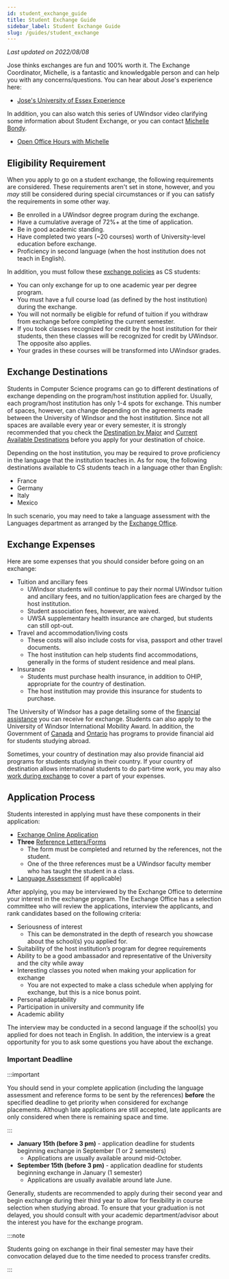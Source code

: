 ```yaml
---
id: student_exchange_guide
title: Student Exchange Guide
sidebar_label: Student Exchange Guide
slug: /guides/student_exchange
---
```


_Last updated on 2022/08/08_

Jose thinks exchanges are fun and 100% worth it. The Exchange Coordinator, Michelle, is a fantastic and knowledgable person and can help you with any concerns/questions. You can hear about Jose's experience here:

-   [Jose's University of Essex Experience](https://www.youtube.com/watch?v=CshpbmLpHzw)

In addition, you can also watch this series of UWindsor video clarifying some information about Student Exchange, or you can contact [Michelle Bondy](mailto:exchange@uwindsor.ca).

-   [Open Office Hours with Michelle](https://www.uwindsor.ca/studentexchange/423/open-office-hours-michelle)

## Eligibility Requirement

When you apply to go on a student exchange, the following requirements are considered. These requirements aren't set in stone, however, and you _may_ still be considered during special circumstances or if you can satisfy the requirements in some other way.

-   Be enrolled in a UWindsor degree program during the exchange.
-   Have a cumulative average of 72%+ at the time of application.
-   Be in good academic standing.
-   Have completed two years (~20 courses) worth of University-level education before exchange.
-   Proficiency in second language (when the host institution does not teach in English).

In addition, you must follow these [exchange policies](https://www.uwindsor.ca/studentexchange/418/student-exchange-policy) as CS students:

-   You can only exchange for up to one academic year per degree program.
-   You must have a full course load (as defined by the host institution) during the exchange.
-   You will not normally be eligible for refund of tuition if you withdraw from exchange before completing the current semester.
-   If you took classes recognized for credit by the host institution for their students, then these classes will be recognized for credit by UWindsor. The opposite also applies.
-   Your grades in these courses will be transformed into UWindsor grades.

## Exchange Destinations

Students in Computer Science programs can go to different destinations of exchange depending on the program/host institution applied for. Usually, each program/host institution has only 1-4 spots for exchange. This number of spaces, however, can change depending on the agreements made between the University of Windsor and the host institution. Since not all spaces are available every year or every semester, it is strongly recommended that you check the [Destination by Major](https://www.uwindsor.ca/studentexchange/388/destinations-major) and [Current Available Destinations](https://www.uwindsor.ca/studentexchange/424/currently-available-2) before you apply for your destination of choice.

Depending on the host institution, you may be required to prove proficiency in the language that the institution teaches in. As for now, the following destinations available to CS students teach in a language other than English:

-   France
-   Germany
-   Italy
-   Mexico

In such scenario, you may need to take a language assessment with the Languages department as arranged by the [Exchange Office](mailto:exchange@uwindsor.ca).

## Exchange Expenses

Here are some expenses that you should consider before going on an exchange:

-   Tuition and ancillary fees
    -   UWindsor students will continue to pay their normal UWindsor tuition and ancillary fees, and no tuition/application fees are charged by the host institution.
    -   Student association fees, however, are waived.
    -   UWSA supplementary health insurance are charged, but students can still opt-out.
-   Travel and accommodation/living costs
    -   These costs will also include costs for visa, passport and other travel documents.
    -   The host institution can help students find accommodations, generally in the forms of student residence and meal plans.
-   Insurance
    -   Students must purchase health insurance, in addition to OHIP, appropriate for the country of destination.
    -   The host institution may provide this insurance for students to purchase.

The University of Windsor has a page detailing some of the [financial assistance](https://www.uwindsor.ca/studentexchange/310/financial-assistance) you can receive for exchange. Students can also apply to the University of Windsor International Mobility Award. In addition, the Government of [Canada](https://www.canada.ca/en/employment-social-development/services/education/bank-student-loan.html) and [Ontario](https://www.ontario.ca/page/study-abroad#section-2) has programs to provide financial aid for students studying abroad.

Sometimes, your country of destination may also provide financial aid programs for students studying in their country. If your country of destination allows international students to do part-time work, you may also [work during exchange](https://www.uwindsor.ca/studentexchange/417/working-while-exchange) to cover a part of your expenses.

## Application Process

Students interested in applying must have these components in their application:

-   [Exchange Online Application](https://www.uwindsor.ca/studentexchange/421/online-application)
-   **Three** [Reference Letters/Forms](https://www.uwindsor.ca/studentexchange/306/reference-forms)
    -   The form must be completed and returned by the references, not the student.
    -   One of the three references must be a UWindsor faculty member who has taught the student in a class.
-   [Language Assessment](https://www.uwindsor.ca/studentexchange/307/language-preparation) (if applicable)

After applying, you may be interviewed by the Exchange Office to determine your interest in the exchange program. The Exchange Office has a selection committee who will review the applications, interview the applicants, and rank candidates based on the following criteria:

-   Seriousness of interest
    -   This can be demonstrated in the depth of research you showcase about the school(s) you applied for.
-   Suitability of the host institution’s program for degree requirements
-   Ability to be a good ambassador and representative of the University and the city while away
-   Interesting classes you noted when making your application for exchange
    -   You are not expected to make a class schedule when applying for exchange, but this is a nice bonus point.
-   Personal adaptability
-   Participation in university and community life
-   Academic ability

The interview may be conducted in a second language if the school(s) you applied for does not teach in English. In addition, the interview is a great opportunity for you to ask some questions you have about the exchange.

### Important Deadline

:::important

You should send in your complete application (including the language assessment and reference forms to be sent by the references) **before** the specified deadline to get priority when considered for exchange placements. Although late applications are still accepted, late applicants are only considered when there is remaining space and time.

:::

-   **January 15th (before 3 pm)** - application deadline for students beginning exchange in September (1 or 2 semesters)
    -   Applications are usually available around mid-October.
-   **September 15th (before 3 pm)** - application deadline for students beginning exchange in January (1 semester)
    -   Applications are usually available around late June.

Generally, students are recommended to apply during their second year and begin exchange during their third year to allow for flexibility in course selection when studying abroad. To ensure that your graduation is not delayed, you should consult with your academic department/advisor about the interest you have for the exchange program.

:::note

Students going on exchange in their final semester may have their convocation delayed due to the time needed to process transfer credits.

:::
